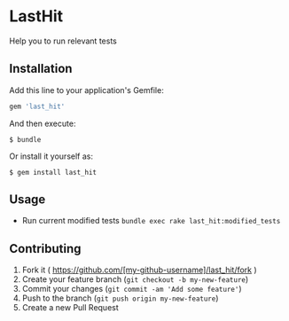 # LastHit

Help you to run relevant tests

## Installation

Add this line to your application's Gemfile:

```ruby
gem 'last_hit'
```

And then execute:

    $ bundle

Or install it yourself as:

    $ gem install last_hit

## Usage

- Run current modified tests
`bundle exec rake last_hit:modified_tests`

## Contributing

1. Fork it ( https://github.com/[my-github-username]/last_hit/fork )
2. Create your feature branch (`git checkout -b my-new-feature`)
3. Commit your changes (`git commit -am 'Add some feature'`)
4. Push to the branch (`git push origin my-new-feature`)
5. Create a new Pull Request
